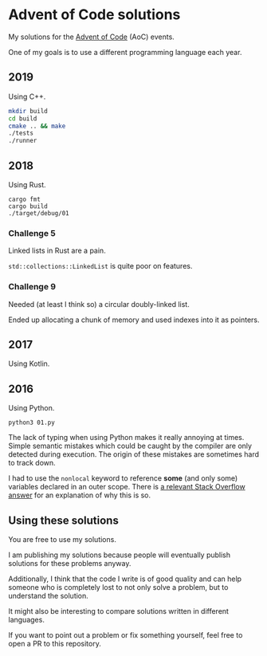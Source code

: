# Advent of Code solutions

My solutions for the [Advent of Code](https://adventofcode.com) (AoC) events.

One of my goals is to use a different programming language each year.

## 2019

Using C++.

```bash
mkdir build
cd build
cmake .. && make
./tests
./runner
```

## 2018

Using Rust.

```
cargo fmt
cargo build
./target/debug/01
```

### Challenge 5

Linked lists in Rust are a pain.

`std::collections::LinkedList` is quite poor on features.

### Challenge 9

Needed (at least I think so) a circular doubly-linked list.

Ended up allocating a chunk of memory and used indexes into it as pointers.

## 2017

Using Kotlin.

## 2016

Using Python.

```
python3 01.py
```

The lack of typing when using Python makes it really annoying at times.
Simple semantic mistakes which could be caught by the compiler are only detected during execution.
The origin of these mistakes are sometimes hard to track down.

I had to use the `nonlocal` keyword to reference **some** (and only some) variables declared in an outer scope.
There is [a relevant Stack Overflow answer](https://stackoverflow.com/a/5219055/3271844) for an explanation of why this is so.

## Using these solutions

You are free to use my solutions.

I am publishing my solutions because people will eventually publish solutions for these problems anyway.

Additionally, I think that the code I write is of good quality and can help someone who is completely lost to not only solve a problem, but to understand the solution.

It might also be interesting to compare solutions written in different languages.

If you want to point out a problem or fix something yourself, feel free to open a PR to this repository.
